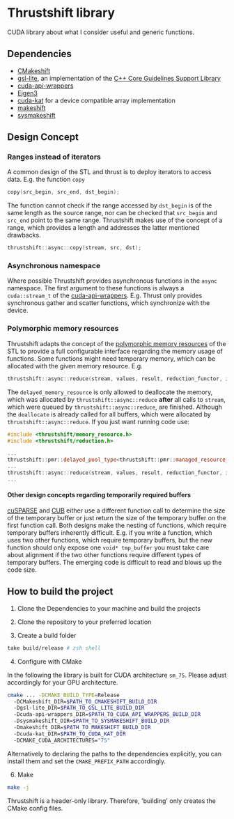# Thrustshift library

CUDA library about what I consider useful and generic functions.

## Dependencies

* [CMakeshift](https://github.com/mbeutel/CMakeshift)
* [gsl-lite](https://github.com/gsl-lite/gsl-lite), an implementation of the [C++ Core Guidelines Support Library](https://isocpp.github.io/CppCoreGuidelines/CppCoreGuidelines#S-gsl)
* [cuda-api-wrappers](https://github.com/eyalroz/cuda-api-wrappers)
* [Eigen3](https://gitlab.com/libeigen/eigen)
* [cuda-kat](https://github.com/eyalroz/cuda-kat) for a device compatible array implementation
* [makeshift](https://github.com/mbeutel/makeshift)
* [sysmakeshift](https://github.com/mbeutel/sysmakeshift)

## Design Concept

### Ranges instead of iterators

A common design of the STL and thrust is to deploy iterators to access data. E.g. the function `copy`

```cpp
copy(src_begin, src_end, dst_begin);
```

The function cannot check if the range accessed by `dst_begin` is of the same
length as the source range, nor can be checked that `src_begin` and `src_end` point
to the same range. Thrustshift makes use of the concept of a range, which provides
a length and addresses the latter mentioned drawbacks.

```cpp
thrustshift::async::copy(stream, src, dst);
```

### Asynchronous namespace

Where possible Thrustshift provides asynchronous functions in the `async` namespace.
The first argument to these functions is always a `cuda::stream_t` of the [cuda-api-wrappers](https://github.com/eyalroz/cuda-api-wrappers).
E.g. Thrust only provides synchronous gather and scatter functions, which synchronize with
the device.

### Polymorphic memory resources

Thrustshift adapts the concept of the [polymorphic memory resources](https://en.cppreference.com/w/cpp/memory/memory_resource) of the STL
to provide a full configurable interface regarding the memory usage of functions. Some functions might
need temporary memory, which can be allocated with the given memory resource. E.g.

```cpp
thrustshift::async::reduce(stream, values, result, reduction_functor, initial_value, delayed_memory_resource);
```

The `delayed_memory_resource` is only allowed to deallocate the memory, which was allocated by `thrustshift::async::reduce` **after**
all calls to `stream`, which were queued by `thrustshift::async::reduce`, are finished. Although the `deallocate` is already called
for all buffers, which were allocated by `thrustshift::async::reduce`. If you just want running code use:

```cpp
#include <thrustshift/memory_resource.h>
#include <thrustshift/reduction.h>

...
thrustshift::pmr::delayed_pool_type<thrustshift::pmr::managed_resource_type> delayed_memory_resource;
...
thrustshift::async::reduce(stream, values, result, reduction_functor, initial_value, delayed_memory_resource);
...

```

#### Other design concepts regarding temporarily required buffers

[cuSPARSE](https://docs.nvidia.com/cuda/cusparse/index.html) and [CUB](https://nvlabs.github.io/cub/) either
use a different function call to determine the size of the temporary buffer or just return the size of the
temporary buffer on the first function call. Both designs make the nesting of functions, which require
temporary buffers inherently difficult. E.g. if you write a function, which uses two other functions, which
require temporary buffers, but the new function should only expose one `void* tmp_buffer` you must take
care about alignment if the two other functions require different types of temporary buffers. The emerging code
is difficult to read and blows up the code size.

## How to build the project

1. Clone the Dependencies to your machine and build the projects

2. Clone the repository to your preferred location

3. Create a build folder

```bash
take build/release # zsh shell
```
4. Configure with CMake

In the following the library is built for CUDA architecture `sm_75`.
Please adjust accordingly for your GPU architecture.

```bash
cmake ... -DCMAKE_BUILD_TYPE=Release
  -DCMakeshift_DIR=$PATH_TO_CMAKESHIFT_BUILD_DIR
  -Dgsl-lite_DIR=$PATH_TO_GSL_LITE_BUILD_DIR
  -Dcuda-api-wrappers_DIR=$PATH_TO_CUDA_API_WRAPPERS_BUILD_DIR
  -Dsysmakeshift_DIR=$PATH_TO_SYSMAKESHIFT_BUILD_DIR
  -Dmakeshift_DIR=$PATH_TO_MAKESHIFT_BUILD_DIR
  -Dcuda-kat_DIR=$PATH_TO_CUDA_KAT_DIR
  -DCMAKE_CUDA_ARCHITECTURES="75"
```

Alternatively to declaring the paths to the dependencies explicitly, you can install them and
set the `CMAKE_PREFIX_PATH` accordingly.

6. Make

```bash
make -j
```

Thrustshift is a header-only library. Therefore, 'building' only creates the
CMake config files.

